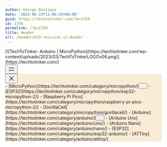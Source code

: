 ```yaml
---
author: George Bantique
date: '2023-06-23T11:06:29+08:00'
guid: https://techtotinker.com/?p=1759
id: 1759
permalink: /?p=1759
title: Header
url: /header1629-revision-v1-Header
---
```



<div class="wp-block-group is-content-justification-center is-nowrap is-layout-flex wp-container-684 wp-container-685 is-position-sticky"><div class="is-style-default wp-block-site-logo">[![TechToTinker: Arduino | MicroPython](https://techtotinker.com/wp-content/uploads/2023/03/TechToTinkerLOGOv06.png)](https://techtotinker.com/)</div><div class="wp-block-template-part"><nav aria-label="main-menu 59" class="has-text-color has-contrast-color has-large-font-size is-responsive items-justified-left wp-block-navigation has-large-font-size is-horizontal is-content-justification-left is-layout-flex wp-container-683"><button aria-haspopup="true" aria-label="Open menu" class="wp-block-navigation__responsive-container-open " data-micromodal-trigger="modal-682"><svg aria-hidden="true" focusable="false" height="24" viewbox="0 0 24 24" width="24" xmlns="http://www.w3.org/2000/svg"><rect height="1.5" width="16" x="4" y="7.5"></rect><rect height="1.5" width="16" x="4" y="15"></rect></svg></button><div class="wp-block-navigation__responsive-container  has-text-color has-contrast-color has-background" id="modal-682" style="background-color: #faebd7"><div class="wp-block-navigation__responsive-close" data-micromodal-close="" tabindex="-1"><div aria-label="Menu" class="wp-block-navigation__responsive-dialog"> <button aria-label="Close menu" class="wp-block-navigation__responsive-container-close" data-micromodal-close=""><svg aria-hidden="true" focusable="false" height="24" viewbox="0 0 24 24" width="24" xmlns="http://www.w3.org/2000/svg"><path d="M13 11.8l6.1-6.3-1-1-6.1 6.2-6.1-6.2-1 1 6.1 6.3-6.5 6.7 1 1 6.5-6.6 6.5 6.6 1-1z"></path></svg></button><div class="wp-block-navigation__responsive-container-content" id="modal-682-content">- [MicroPython](https://techtotinker.com/category/micropython/)<button aria-expanded="false" aria-label="MicroPython submenu" class="wp-block-navigation__submenu-icon wp-block-navigation-submenu__toggle"><svg aria-hidden="true" fill="none" focusable="false" height="12" viewbox="0 0 12 12" width="12" xmlns="http://www.w3.org/2000/svg"><path d="M1.50002 4L6.00002 8L10.5 4" stroke-width="1.5"></path></svg></button>
    - [<span class="wp-block-navigation-item__label">ESP32</span>](https://techtotinker.com/category/micropython/esp32-micropython-2/)
    - [<span class="wp-block-navigation-item__label">Raspberry Pi Pico</span>](https://techtotinker.com/category/micropython/raspberry-pi-pico-micropython-2/)
    - [<span class="wp-block-navigation-item__label">GorillaCell</span>](https://techtotinker.com/category/micropython/gorillacell/)
- [Arduino](https://techtotinker.com/category/arduino/)<button aria-expanded="false" aria-label="Arduino submenu" class="wp-block-navigation__submenu-icon wp-block-navigation-submenu__toggle"><svg aria-hidden="true" fill="none" focusable="false" height="12" viewbox="0 0 12 12" width="12" xmlns="http://www.w3.org/2000/svg"><path d="M1.50002 4L6.00002 8L10.5 4" stroke-width="1.5"></path></svg></button>
    - [<span class="wp-block-navigation-item__label">Arduino Uno</span>](https://techtotinker.com/category/arduino/uno/)
    - [<span class="wp-block-navigation-item__label">Arduino Nano</span>](https://techtotinker.com/category/arduino/nano/)
    - [<span class="wp-block-navigation-item__label">ESP32</span>](https://techtotinker.com/category/arduino/esp32-arduino/)
    - [<span class="wp-block-navigation-item__label">ATTiny</span>](https://techtotinker.com/category/arduino/attiny/)

 </div> </div> </div> </div></nav></div></div>
